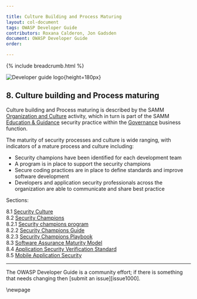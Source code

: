 ```yaml
---

title: Culture Building and Process Maturing
layout: col-document
tags: OWASP Developer Guide
contributors: Roxana Calderon, Jon Gadsden
document: OWASP Developer Guide
order:

---
```


{% include breadcrumb.html %}

![Developer guide logo](../../assets/images/dg_logo.png "OWASP Developer Guide"){height=180px}

## 8. Culture building and Process maturing

Culture building and Process maturing is described by the SAMM [Organization and Culture][sammgegoc] activity,
which in turn is part of the SAMM [Education & Guidance][sammgeg] security practice
within the [Governance][sammg] business function.

The maturity of security processes and culture is wide ranging, with indicators of a mature process and culture including:

* Security champions have been identified for each development team
* A program is in place to support the security champions
* Secure coding practices are in place to define standards and improve software development
* Developers and application security professionals across the organization are able to communicate and share best practice

Sections:

8.1 [Security Culture](#security-culture)  
8.2 [Security Champions](#security-champions)  
8.2.1 [Security champions program](#security-champions-program)  
8.2.2 [Security Champions Guide](#security-champions-guide)  
8.2.3 [Security Champions Playbook](#security-champions-playbook)  
8.3 [Software Assurance Maturity Model](#software-assurance-maturity-model)  
8.4 [Application Security Verification Standard](#application-security-verification-standard)  
8.5 [Mobile Application Security](#mobile-application-security)  

----

The OWASP Developer Guide is a community effort; if there is something that needs changing then [submit an issue][issue1000].


[sammg]: https://owaspsamm.org/model/governance/
[sammgeg]: https://owaspsamm.org/model/governance/education-and-guidance/
[sammgegoc]: https://owaspsamm.org/model/governance/education-and-guidance/stream-b/

\newpage

